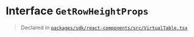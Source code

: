 # Interface `GetRowHeightProps`
> Declared in [`packages/sdk/react-components/src/VirtualTable.tsx`](.)
